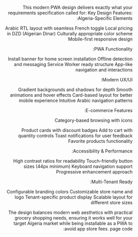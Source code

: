 This modern PWA design delivers exactly what your requirements specification called for:
Key Design Features:
Algeria-Specific Elements:

Arabic RTL layout with seamless French toggle
Local pricing in DZD (Algerian Dinar)
Culturally appropriate color scheme
Mobile-first responsive design

PWA Functionality:

Install banner for home screen installation
Offline detection and messaging
Service Worker ready structure
App-like navigation and interactions

Modern UX/UI:

Gradient backgrounds and shadows for depth
Smooth animations and hover effects
Card-based layout for better mobile experience
Intuitive Arabic navigation patterns

E-commerce Features:

Category-based browsing with icons

Product cards with discount badges
Add to cart with quantity controls
Toast notifications for user feedback
Favorite products functionality

Accessibility & Performance:

High contrast ratios for readability
Touch-friendly button sizes (44px minimum)
Keyboard navigation support
Progressive enhancement approach

Multi-Tenant Ready:

Configurable branding colors
Customizable store name and logo
Tenant-specific product display
Scalable layout for different store sizes

The design balances modern web aesthetics with practical grocery shopping needs, ensuring it works well for your target Algeria market while being installable as a PWA to avoid app store fees.
page code:


<!DOCTYPE html>
<html lang="ar" dir="rtl">
<head>
    <meta charset="UTF-8">
    <meta name="viewport" content="width=device-width, initial-scale=1.0">
    <title>سوبرماركت الجزائر - Supermarché Algérie</title>
    <link href="https://cdnjs.cloudflare.com/ajax/libs/font-awesome/6.4.0/css/all.min.css" rel="stylesheet">
    <style>
        * {
            margin: 0;
            padding: 0;
            box-sizing: border-box;
        }

        body {
            font-family: 'Segoe UI', Tahoma, Geneva, Verdana, sans-serif;
            background: linear-gradient(135deg, #f5f7fa 0%, #c3cfe2 100%);
            color: #333;
            line-height: 1.6;
        }

        /* Header */
        .header {
            background: linear-gradient(135deg, #667eea 0%, #764ba2 100%);
            color: white;
            padding: 1rem 0;
            box-shadow: 0 4px 20px rgba(0,0,0,0.1);
            position: sticky;
            top: 0;
            z-index: 100;
        }

        .container {
            max-width: 1200px;
            margin: 0 auto;
            padding: 0 1rem;
        }

        .header-content {
            display: flex;
            justify-content: space-between;
            align-items: center;
            gap: 1rem;
        }

        .logo {
            display: flex;
            align-items: center;
            gap: 0.5rem;
            font-size: 1.5rem;
            font-weight: bold;
        }

        .search-bar {
            flex: 1;
            max-width: 500px;
            position: relative;
        }

        .search-input {
            width: 100%;
            padding: 0.75rem 3rem 0.75rem 1rem;
            border: none;
            border-radius: 25px;
            font-size: 1rem;
            outline: none;
            box-shadow: 0 2px 10px rgba(0,0,0,0.1);
        }

        .search-btn {
            position: absolute;
            left: 10px;
            top: 50%;
            transform: translateY(-50%);
            background: linear-gradient(135deg, #10B981, #059669);
            color: white;
            border: none;
            border-radius: 50%;
            width: 35px;
            height: 35px;
            cursor: pointer;
            transition: all 0.3s ease;
        }

        .search-btn:hover {
            transform: translateY(-50%) scale(1.1);
        }

        .header-actions {
            display: flex;
            align-items: center;
            gap: 1rem;
        }

        .lang-toggle {
            background: rgba(255,255,255,0.2);
            border: none;
            color: white;
            padding: 0.5rem 1rem;
            border-radius: 20px;
            cursor: pointer;
            transition: all 0.3s ease;
        }

        .lang-toggle:hover {
            background: rgba(255,255,255,0.3);
        }

        .cart-btn {
            position: relative;
            background: linear-gradient(135deg, #10B981, #059669);
            border: none;
            color: white;
            padding: 0.75rem 1rem;
            border-radius: 25px;
            cursor: pointer;
            transition: all 0.3s ease;
            display: flex;
            align-items: center;
            gap: 0.5rem;
        }

        .cart-btn:hover {
            transform: translateY(-2px);
            box-shadow: 0 5px 15px rgba(16, 185, 129, 0.4);
        }

        .cart-badge {
            position: absolute;
            top: -5px;
            right: -5px;
            background: #EF4444;
            color: white;
            border-radius: 50%;
            width: 20px;
            height: 20px;
            font-size: 0.75rem;
            display: flex;
            align-items: center;
            justify-content: center;
        }

        /* Categories */
        .categories {
            background: white;
            padding: 1rem 0;
            box-shadow: 0 2px 10px rgba(0,0,0,0.05);
        }

        .categories-scroll {
            display: flex;
            gap: 1rem;
            overflow-x: auto;
            padding-bottom: 0.5rem;
        }

        .category-item {
            flex-shrink: 0;
            display: flex;
            flex-direction: column;
            align-items: center;
            gap: 0.5rem;
            padding: 1rem;
            border-radius: 15px;
            transition: all 0.3s ease;
            cursor: pointer;
            min-width: 100px;
        }

        .category-item:hover {
            background: linear-gradient(135deg, #F3F4F6, #E5E7EB);
            transform: translateY(-5px);
        }

        .category-icon {
            width: 50px;
            height: 50px;
            border-radius: 50%;
            display: flex;
            align-items: center;
            justify-content: center;
            font-size: 1.5rem;
            background: linear-gradient(135deg, #10B981, #059669);
            color: white;
            box-shadow: 0 4px 15px rgba(16, 185, 129, 0.3);
        }

        .category-name {
            font-size: 0.9rem;
            font-weight: 500;
            text-align: center;
        }

        /* Main Content */
        .main-content {
            padding: 2rem 0;
        }

        .section-title {
            font-size: 1.8rem;
            font-weight: bold;
            margin-bottom: 1.5rem;
            color: #1F2937;
            position: relative;
        }

        .section-title::after {
            content: '';
            position: absolute;
            bottom: -5px;
            right: 0;
            width: 50px;
            height: 3px;
            background: linear-gradient(135deg, #10B981, #059669);
            border-radius: 2px;
        }

        /* Product Grid */
        .products-grid {
            display: grid;
            grid-template-columns: repeat(auto-fill, minmax(280px, 1fr));
            gap: 1.5rem;
            margin-bottom: 3rem;
        }

        .product-card {
            background: white;
            border-radius: 20px;
            overflow: hidden;
            box-shadow: 0 10px 30px rgba(0,0,0,0.1);
            transition: all 0.3s ease;
            position: relative;
        }

        .product-card:hover {
            transform: translateY(-10px);
            box-shadow: 0 20px 40px rgba(0,0,0,0.15);
        }

        .product-image {
            position: relative;
            height: 200px;
            background: linear-gradient(45deg, #f0f0f0, #e0e0e0);
            display: flex;
            align-items: center;
            justify-content: center;
            overflow: hidden;
        }

        .product-image img {
            width: 100%;
            height: 100%;
            object-fit: cover;
            transition: all 0.3s ease;
        }

        .product-card:hover .product-image img {
            transform: scale(1.1);
        }

        .discount-badge {
            position: absolute;
            top: 10px;
            left: 10px;
            background: linear-gradient(135deg, #EF4444, #DC2626);
            color: white;
            padding: 0.3rem 0.8rem;
            border-radius: 15px;
            font-size: 0.8rem;
            font-weight: bold;
        }

        .favorite-btn {
            position: absolute;
            top: 10px;
            right: 10px;
            background: rgba(255,255,255,0.9);
            border: none;
            border-radius: 50%;
            width: 35px;
            height: 35px;
            display: flex;
            align-items: center;
            justify-content: center;
            cursor: pointer;
            transition: all 0.3s ease;
        }

        .favorite-btn:hover {
            background: #EF4444;
            color: white;
            transform: scale(1.1);
        }

        .product-info {
            padding: 1.5rem;
        }

        .product-title {
            font-size: 1.1rem;
            font-weight: 600;
            margin-bottom: 0.5rem;
            color: #1F2937;
            line-height: 1.4;
        }

        .product-description {
            color: #6B7280;
            font-size: 0.9rem;
            margin-bottom: 1rem;
            line-height: 1.4;
        }

        .product-price {
            display: flex;
            align-items: center;
            gap: 0.5rem;
            margin-bottom: 1rem;
        }

        .current-price {
            font-size: 1.3rem;
            font-weight: bold;
            color: #10B981;
        }

        .original-price {
            font-size: 0.9rem;
            color: #9CA3AF;
            text-decoration: line-through;
        }

        .add-to-cart {
            width: 100%;
            background: linear-gradient(135deg, #10B981, #059669);
            color: white;
            border: none;
            padding: 0.75rem;
            border-radius: 15px;
            font-weight: 600;
            cursor: pointer;
            transition: all 0.3s ease;
            display: flex;
            align-items: center;
            justify-content: center;
            gap: 0.5rem;
        }

        .add-to-cart:hover {
            transform: translateY(-2px);
            box-shadow: 0 5px 15px rgba(16, 185, 129, 0.4);
        }

        .quantity-control {
            display: flex;
            align-items: center;
            justify-content: space-between;
            background: #F3F4F6;
            border-radius: 15px;
            padding: 0.5rem;
        }

        .quantity-btn {
            background: linear-gradient(135deg, #10B981, #059669);
            color: white;
            border: none;
            border-radius: 50%;
            width: 30px;
            height: 30px;
            display: flex;
            align-items: center;
            justify-content: center;
            cursor: pointer;
            transition: all 0.3s ease;
        }

        .quantity-btn:hover {
            transform: scale(1.1);
        }

        .quantity-value {
            font-weight: 600;
            font-size: 1.1rem;
        }

        /* Quick Actions */
        .quick-actions {
            background: white;
            border-radius: 20px;
            padding: 2rem;
            margin: 2rem 0;
            box-shadow: 0 10px 30px rgba(0,0,0,0.1);
        }

        .actions-grid {
            display: grid;
            grid-template-columns: repeat(auto-fit, minmax(200px, 1fr));
            gap: 1rem;
        }

        .action-item {
            display: flex;
            align-items: center;
            gap: 1rem;
            padding: 1rem;
            border-radius: 15px;
            transition: all 0.3s ease;
            cursor: pointer;
            background: linear-gradient(135deg, #F9FAFB, #F3F4F6);
        }

        .action-item:hover {
            background: linear-gradient(135deg, #10B981, #059669);
            color: white;
            transform: translateY(-5px);
        }

        .action-icon {
            width: 50px;
            height: 50px;
            border-radius: 50%;
            display: flex;
            align-items: center;
            justify-content: center;
            font-size: 1.5rem;
            background: linear-gradient(135deg, #10B981, #059669);
            color: white;
        }

        .action-item:hover .action-icon {
            background: rgba(255,255,255,0.2);
        }

        /* Footer */
        .footer {
            background: #1F2937;
            color: white;
            padding: 3rem 0 1rem;
            margin-top: 3rem;
        }

        .footer-content {
            display: grid;
            grid-template-columns: repeat(auto-fit, minmax(250px, 1fr));
            gap: 2rem;
            margin-bottom: 2rem;
        }

        .footer-section h3 {
            margin-bottom: 1rem;
            color: #10B981;
        }

        .footer-section ul {
            list-style: none;
        }

        .footer-section li {
            margin-bottom: 0.5rem;
        }

        .footer-section a {
            color: #D1D5DB;
            text-decoration: none;
            transition: all 0.3s ease;
        }

        .footer-section a:hover {
            color: #10B981;
        }

        .footer-bottom {
            border-top: 1px solid #374151;
            padding-top: 1rem;
            text-align: center;
            color: #9CA3AF;
        }

        /* Mobile Optimizations */
        @media (max-width: 768px) {
            .header-content {
                flex-direction: column;
                gap: 1rem;
            }

            .search-bar {
                order: 3;
                width: 100%;
            }

            .products-grid {
                grid-template-columns: repeat(auto-fill, minmax(250px, 1fr));
                gap: 1rem;
            }

            .categories-scroll {
                gap: 0.5rem;
            }

            .category-item {
                min-width: 80px;
                padding: 0.5rem;
            }

            .category-icon {
                width: 40px;
                height: 40px;
                font-size: 1.2rem;
            }

            .actions-grid {
                grid-template-columns: 1fr;
            }
        }

        /* PWA Install Banner */
        .install-banner {
            background: linear-gradient(135deg, #667eea 0%, #764ba2 100%);
            color: white;
            padding: 1rem;
            border-radius: 15px;
            margin: 1rem 0;
            display: flex;
            align-items: center;
            justify-content: space-between;
            box-shadow: 0 10px 30px rgba(0,0,0,0.1);
        }

        .install-text {
            flex: 1;
        }

        .install-btn {
            background: rgba(255,255,255,0.2);
            color: white;
            border: none;
            padding: 0.75rem 1.5rem;
            border-radius: 10px;
            cursor: pointer;
            font-weight: 600;
            transition: all 0.3s ease;
        }

        .install-btn:hover {
            background: rgba(255,255,255,0.3);
            transform: translateY(-2px);
        }

        /* Animation Classes */
        .fade-in {
            animation: fadeIn 0.6s ease-in;
        }

        @keyframes fadeIn {
            from { opacity: 0; transform: translateY(20px); }
            to { opacity: 1; transform: translateY(0); }
        }

        .bounce {
            animation: bounce 2s infinite;
        }

        @keyframes bounce {
            0%, 20%, 50%, 80%, 100% { transform: translateY(0); }
            40% { transform: translateY(-10px); }
            60% { transform: translateY(-5px); }
        }

        /* Offline Indicator */
        .offline-banner {
            background: #F59E0B;
            color: white;
            padding: 0.5rem;
            text-align: center;
            font-weight: 600;
            display: none;
        }

        .offline-banner.show {
            display: block;
        }
    </style>
</head>
<body>
    <!-- Offline Banner -->
    <div class="offline-banner" id="offlineBanner">
        <i class="fas fa-wifi-slash"></i> أنت في وضع عدم الاتصال - بعض الميزات قد لا تعمل
    </div>

    <!-- Header -->
    <header class="header">
        <div class="container">
            <div class="header-content">
                <div class="logo">
                    <i class="fas fa-shopping-basket"></i>
                    <span>سوبرماركت الجزائر</span>
                </div>
                
                <div class="search-bar">
                    <input type="text" class="search-input" placeholder="ابحث عن منتجات...">
                    <button class="search-btn">
                        <i class="fas fa-search"></i>
                    </button>
                </div>
                
                <div class="header-actions">
                    <button class="lang-toggle" onclick="toggleLanguage()">
                        <i class="fas fa-globe"></i> FR
                    </button>
                    
                    <button class="cart-btn" onclick="toggleCart()">
                        <i class="fas fa-shopping-cart"></i>
                        <span>السلة</span>
                        <span class="cart-badge">3</span>
                    </button>
                </div>
            </div>
        </div>
    </header>

    <!-- PWA Install Banner -->
    <div class="container">
        <div class="install-banner" id="installBanner" style="display: none;">
            <div class="install-text">
                <strong>قم بتثبيت التطبيق!</strong><br>
                احصل على تجربة أفضل مع تطبيقنا المحمول
            </div>
            <button class="install-btn" onclick="installPWA()">
                <i class="fas fa-download"></i> تثبيت
            </button>
        </div>
    </div>

    <!-- Categories -->
    <section class="categories">
        <div class="container">
            <div class="categories-scroll">
                <div class="category-item" onclick="filterByCategory('fruits')">
                    <div class="category-icon">
                        <i class="fas fa-apple-alt"></i>
                    </div>
                    <div class="category-name">فواكه وخضروات</div>
                </div>
                
                <div class="category-item" onclick="filterByCategory('dairy')">
                    <div class="category-icon">
                        <i class="fas fa-cheese"></i>
                    </div>
                    <div class="category-name">ألبان وأجبان</div>
                </div>
                
                <div class="category-item" onclick="filterByCategory('meat')">
                    <div class="category-icon">
                        <i class="fas fa-drumstick-bite"></i>
                    </div>
                    <div class="category-name">لحوم ودجاج</div>
                </div>
                
                <div class="category-item" onclick="filterByCategory('bakery')">
                    <div class="category-icon">
                        <i class="fas fa-bread-slice"></i>
                    </div>
                    <div class="category-name">مخبوزات</div>
                </div>
                
                <div class="category-item" onclick="filterByCategory('beverages')">
                    <div class="category-icon">
                        <i class="fas fa-coffee"></i>
                    </div>
                    <div class="category-name">مشروبات</div>
                </div>
                
                <div class="category-item" onclick="filterByCategory('snacks')">
                    <div class="category-icon">
                        <i class="fas fa-cookie-bite"></i>
                    </div>
                    <div class="category-name">وجبات خفيفة</div>
                </div>
                
                <div class="category-item" onclick="filterByCategory('cleaning')">
                    <div class="category-icon">
                        <i class="fas fa-spray-can"></i>
                    </div>
                    <div class="category-name">مواد تنظيف</div>
                </div>
            </div>
        </div>
    </section>

    <!-- Main Content -->
    <main class="main-content">
        <div class="container">
            <!-- Featured Products -->
            <section class="fade-in">
                <h2 class="section-title">المنتجات المميزة</h2>
                <div class="products-grid" id="productsGrid">
                    <!-- Product 1 -->
                    <div class="product-card">
                        <div class="product-image">
                            <div class="discount-badge">خصم 15%</div>
                            <button class="favorite-btn">
                                <i class="far fa-heart"></i>
                            </button>
                            <div style="background: linear-gradient(45deg, #FFE4E1, #FFA07A); width: 100%; height: 100%; display: flex; align-items: center; justify-content: center; font-size: 3rem;">
                                🍎
                            </div>
                        </div>
                        <div class="product-info">
                            <h3 class="product-title">تفاح أحمر طازج</h3>
                            <p class="product-description">تفاح أحمر طبيعي عضوي من المزارع المحلية</p>
                            <div class="product-price">
                                <span class="current-price">320 د.ج</span>
                                <span class="original-price">380 د.ج</span>
                            </div>
                            <button class="add-to-cart" onclick="addToCart(1)">
                                <i class="fas fa-plus"></i>
                                أضف للسلة
                            </button>
                        </div>
                    </div>

                    <!-- Product 2 -->
                    <div class="product-card">
                        <div class="product-image">
                            <button class="favorite-btn">
                                <i class="far fa-heart"></i>
                            </button>
                            <div style="background: linear-gradient(45deg, #F0F8FF, #E6F3FF); width: 100%; height: 100%; display: flex; align-items: center; justify-content: center; font-size: 3rem;">
                                🥛
                            </div>
                        </div>
                        <div class="product-info">
                            <h3 class="product-title">حليب طازج كامل الدسم</h3>
                            <p class="product-description">حليب طبيعي 100% من أبقار محلية - 1 لتر</p>
                            <div class="product-price">
                                <span class="current-price">180 د.ج</span>
                            </div>
                            <div class="quantity-control" style="display: none;" id="quantity-2">
                                <button class="quantity-btn" onclick="decreaseQuantity(2)">
                                    <i class="fas fa-minus"></i>
                                </button>
                                <span class="quantity-value" id="qty-2">1</span>
                                <button class="quantity-btn" onclick="increaseQuantity(2)">
                                    <i class="fas fa-plus"></i>
                                </button>
                            </div>
                            <button class="add-to-cart" onclick="addToCart(2)" id="addBtn-2">
                                <i class="fas fa-plus"></i>
                                أضف للسلة
                            </button>
                        </div>
                    </div>

                    <!-- Product 3 -->
                    <div class="product-card">
                        <div class="product-image">
                            <div class="discount-badge">خصم 25%</div>
                            <button class="favorite-btn">
                                <i class="far fa-heart"></i>
                            </button>
                            <div style="background: linear-gradient(45deg, #FFF8DC, #F0E68C); width: 100%; height: 100%; display: flex; align-items: center; justify-content: center; font-size: 3rem;">
                                🍞
                            </div>
                        </div>
                        <div class="product-info">
                            <h3 class="product-title">خبز طازج محلي</h3>
                            <p class="product-description">خبز طازج مخبوز يومياً بأجود أنواع الدقيق</p>
                            <div class="product-price">
                                <span class="current-price">45 د.ج</span>
                                <span class="original-price">60 د.ج</span>
                            </div>
                            <button class="add-to-cart" onclick="addToCart(3)">
                                <i class="fas fa-plus"></i>
                                أضف للسلة
                            </button>
                        </div>
                    </div>

                    <!-- Product 4 -->
                    <div class="product-card">
                        <div class="product-image">
                            <button class="favorite-btn">
                                <i class="far fa-heart"></i>
                            </button>
                            <div style="background: linear-gradient(45deg, #FFE4B5, #DEB887); width: 100%; height: 100%; display: flex; align-items: center; justify-content: center; font-size: 3rem;">
                                🍗
                            </div>
                        </div>
                        <div class="product-info">
                            <h3 class="product-title">دجاج طازج محلي</h3>
                            <p class="product-description">دجاج طازج من مزارع محلية - 1 كيلو</p>
                            <div class="product-price">
                                <span class="current-price">850 د.ج</span>
                            </div>
                            <button class="add-to-cart" onclick="addToCart(4)">
                                <i class="fas fa-plus"></i>
                                أضف للسلة
                            </button>
                        </div>
                    </div>

                    <!-- Product 5 -->
                    <div class="product-card">
                        <div class="product-image">
                            <div class="discount-badge">جديد</div>
                            <button class="favorite-btn">
                                <i class="far fa-heart"></i>
                            </button>
                            <div style="background: linear-gradient(45deg, #E0FFE0, #C0FFC0); width: 100%; height: 100%; display: flex; align-items: center; justify-content: center; font-size: 3rem;">
                                🥬
                            </div>
                        </div>
                        <div class="product-info">
                            <h3 class="product-title">خس طازج عضوي</h3>
                            <p class="product-description">خس طازج عضوي من الحدائق المحلية</p>
                            <div class="product-price">
                                <span class="current-price">120 د.ج</span>
                            </div>
                            <button class="add-to-cart" onclick="addToCart(5)">
                                <i class="fas fa-plus"></i>
                                أضف للسلة
                            </button>
                        </div>
                    </div>

                    <!-- Product 6 -->
                    <div class="product-card">
                        <div class="product-image">
                            <button class="favorite-btn">
                                <i class="far fa-heart"></i>
                            </button>
                            <div style="background: linear-gradient(45deg, #FFE4E1, #FFC0CB); width: 100%; height: 100%; display: flex; align-items: center; justify-content: center; font-size: 3rem;">
                                🧀
                            </div>
                        </div>
                        <div class="product-info">
                            <h3 class="product-title">جبن كامامبير فرنسي</h3>
                            <p class="product-description">جبن كامامبير أصلي مستورد من فرنسا</p>
                            <div class="product-price">
                                <span class="current-price">1200 د.ج</span>
                            </div>
                            <button class="add-to-cart" onclick="addToCart(6)">
                                <i class="fas fa-plus"></i>
                                أضف للسلة
                            </button>
                        </div>
                    </div>
                </div>
            </section>

            <!-- Quick Actions -->
            <section class="quick-actions fade-in">
                <h2 class="section-title">خدمات سريعة</h2>
                <div class="actions-grid">
                    <div class="action-item" onclick="showDeliveryInfo()">
                        <div class="action-icon">
                            <i class="fas fa-truck"></i>
                        </div>
                        <div>
                            <h4>توصيل سريع</h4>
                            <p>توصيل مجاني للطلبات أكثر من 1000 د.ج</p>
                        </div>
                    </div>
                    
                    <div class="action-item" onclick="showOffers()">
                        <div class="action-icon">
                            <i class="fas fa-tags"></i>
                        </div>
                        <div>
                            <h4>عروض اليوم</h4>
                            <p>خصومات حصرية وعروض محدودة</p>
                        </div>
                    </div>
                    
                    <div class="action-item" onclick="showOrders()">
                        <div class="action-icon">
                            <i class="fas fa-receipt"></i>
                        </div>
                        <div>
                            <h4>طلباتي</h4>
                            <p>تتبع حالة طلباتك السابقة</p>
                        </div>
                    </div>
                    
                    <div class="action-item" onclick="showSupport()">
                        <div class="action-icon">
                            <i class="fas fa-headset"></i>
                        </div>
                        <div>
                            <h4>خدمة العملاء</h4>
                            <p>نحن هنا لمساعدتك على مدار الساعة</p>
                        </div>
                    </div>
                </div>
            </section>
        </div>
    </main>

    <!-- Footer -->
    <footer class="footer">
        <div class="container">
            <div class="footer-content">
                <div class="footer-section">
                    <h3>عن سوبرماركت الجزائر</h3>
                    <p>نحن نقدم أجود المنتجات الطازجة والمحلية مع خدمة توصيل سريعة وموثوقة في جميع أنحاء الجزائر.</p>
                    <div style="margin-top: 1rem;">
                        <a href="#" style="margin-left: 1rem;"><i class="fab fa-facebook"></i></a>
                        <a href="#" style="margin-left: 1rem;"><i class="fab fa-instagram"></i></a>
                        <a href="#" style="margin-left: 1rem;"><i class="fab fa-twitter"></i></a>
                        <a href="#"><i class="fab fa-youtube"></i></a>
                    </div>
                </div>
                
                <div class="footer-section">
                    <h3>روابط سريعة</h3>
                    <ul>
                        <li><a href="#">الصفحة الرئيسية</a></li>
                        <li><a href="#">عن الشركة</a></li>
                        <li><a href="#">العروض</a></li>
                        <li><a href="#">المدونة</a></li>
                        <li><a href="#">اتصل بنا</a></li>
                    </ul>
                </div>
                
                <div class="footer-section">
                    <h3>خدمة العملاء</h3>
                    <ul>
                        <li><a href="#">مركز المساعدة</a></li>
                        <li><a href="#">سياسة الإرجاع</a></li>
                        <li><a href="#">طرق الدفع</a></li>
                        <li><a href="#">الشحن والتوصيل</a></li>
                        <li><a href="#">الأسئلة الشائعة</a></li>
                    </ul>
                </div>
                
                <div class="footer-section">
                    <h3>معلومات التواصل</h3>
                    <div style="display: flex; align-items: center; margin-bottom: 0.5rem;">
                        <i class="fas fa-phone" style="margin-left: 0.5rem; color: #10B981;"></i>
                        <span>+213 555 123 456</span>
                    </div>
                    <div style="display: flex; align-items: center; margin-bottom: 0.5rem;">
                        <i class="fas fa-envelope" style="margin-left: 0.5rem; color: #10B981;"></i>
                        <span>info@supermarket-dz.com</span>
                    </div>
                    <div style="display: flex; align-items: center;">
                        <i class="fas fa-map-marker-alt" style="margin-left: 0.5rem; color: #10B981;"></i>
                        <span>الجزائر العاصمة، الجزائر</span>
                    </div>
                </div>
            </div>
            
            <div class="footer-bottom">
                <p>&copy; 2024 سوبرماركت الجزائر. جميع الحقوق محفوظة. | <a href="#" style="color: #10B981;">شروط الاستخدام</a> | <a href="#" style="color: #10B981;">سياسة الخصوصية</a></p>
            </div>
        </div>
    </footer>

    <script>
        // PWA functionality
        let deferredPrompt;
        
        window.addEventListener('beforeinstallprompt', (e) => {
            e.preventDefault();
            deferredPrompt = e;
            document.getElementById('installBanner').style.display = 'flex';
        });

        function installPWA() {
            if (deferredPrompt) {
                deferredPrompt.prompt();
                deferredPrompt.userChoice.then((choiceResult) => {
                    if (choiceResult.outcome === 'accepted') {
                        document.getElementById('installBanner').style.display = 'none';
                    }
                    deferredPrompt = null;
                });
            }
        }

        // Offline detection
        window.addEventListener('online', () => {
            document.getElementById('offlineBanner').classList.remove('show');
        });

        window.addEventListener('offline', () => {
            document.getElementById('offlineBanner').classList.add('show');
        });

        // Shopping cart functionality
        let cartItems = [];
        let cartCount = 0;

        function addToCart(productId) {
            cartItems.push(productId);
            cartCount++;
            updateCartBadge();
            
            // Show quantity controls for this product
            const quantityControl = document.getElementById(`quantity-${productId}`);
            const addButton = document.getElementById(`addBtn-${productId}`);
            
            if (quantityControl && addButton) {
                quantityControl.style.display = 'flex';
                addButton.style.display = 'none';
            }
            
            // Show success animation
            showToast('تم إضافة المنتج للسلة!', 'success');
        }

        function updateCartBadge() {
            document.querySelector('.cart-badge').textContent = cartCount;
            if (cartCount > 0) {
                document.querySelector('.cart-badge').style.display = 'flex';
            }
        }

        function increaseQuantity(productId) {
            const qtyElement = document.getElementById(`qty-${productId}`);
            let currentQty = parseInt(qtyElement.textContent);
            qtyElement.textContent = currentQty + 1;
            cartCount++;
            updateCartBadge();
        }

        function decreaseQuantity(productId) {
            const qtyElement = document.getElementById(`qty-${productId}`);
            let currentQty = parseInt(qtyElement.textContent);
            
            if (currentQty > 1) {
                qtyElement.textContent = currentQty - 1;
                cartCount--;
                updateCartBadge();
            } else {
                // Remove from cart
                const quantityControl = document.getElementById(`quantity-${productId}`);
                const addButton = document.getElementById(`addBtn-${productId}`);
                
                if (quantityControl && addButton) {
                    quantityControl.style.display = 'none';
                    addButton.style.display = 'flex';
                }
                
                cartCount--;
                updateCartBadge();
            }
        }

        // Language toggle
        function toggleLanguage() {
            const currentLang = document.documentElement.lang;
            if (currentLang === 'ar') {
                // Switch to French
                document.documentElement.lang = 'fr';
                document.documentElement.dir = 'ltr';
                document.querySelector('.lang-toggle').innerHTML = '<i class="fas fa-globe"></i> AR';
                // Update content to French (simplified for demo)
                document.querySelector('.logo span').textContent = 'Supermarché Algérie';
                document.querySelector('.search-input').placeholder = 'Rechercher des produits...';
            } else {
                // Switch to Arabic
                document.documentElement.lang = 'ar';
                document.documentElement.dir = 'rtl';
                document.querySelector('.lang-toggle').innerHTML = '<i class="fas fa-globe"></i> FR';
                document.querySelector('.logo span').textContent = 'سوبرماركت الجزائر';
                document.querySelector('.search-input').placeholder = 'ابحث عن منتجات...';
            }
        }

        // Filter by category
        function filterByCategory(category) {
            // Add active class to selected category
            document.querySelectorAll('.category-item').forEach(item => {
                item.classList.remove('active');
            });
            event.target.closest('.category-item').classList.add('active');
            
            // Filter products (simplified for demo)
            showToast(`تم تحديد فئة: ${category}`, 'info');
        }

        // Toast notifications
        function showToast(message, type = 'info') {
            const toast = document.createElement('div');
            toast.style.cssText = `
                position: fixed;
                top: 20px;
                right: 20px;
                background: ${type === 'success' ? '#10B981' : type === 'error' ? '#EF4444' : '#3B82F6'};
                color: white;
                padding: 1rem 1.5rem;
                border-radius: 10px;
                box-shadow: 0 10px 30px rgba(0,0,0,0.2);
                z-index: 1000;
                animation: slideIn 0.3s ease-out;
                max-width: 300px;
            `;
            toast.textContent = message;
            
            // Add slide-in animation
            const style = document.createElement('style');
            style.textContent = `
                @keyframes slideIn {
                    from { transform: translateX(100%); opacity: 0; }
                    to { transform: translateX(0); opacity: 1; }
                }
            `;
            document.head.appendChild(style);
            
            document.body.appendChild(toast);
            
            setTimeout(() => {
                toast.style.animation = 'slideIn 0.3s ease-out reverse';
                setTimeout(() => {
                    document.body.removeChild(toast);
                    document.head.removeChild(style);
                }, 300);
            }, 3000);
        }

        // Quick action handlers
        function showDeliveryInfo() {
            showToast('معلومات التوصيل: توصيل مجاني للطلبات أكثر من 1000 د.ج', 'info');
        }

        function showOffers() {
            showToast('تحقق من العروض الخاصة في قسم العروض!', 'info');
        }

        function showOrders() {
            showToast('سيتم فتح صفحة طلباتي...', 'info');
        }

        function showSupport() {
            showToast('يمكنك التواصل معنا على: +213 555 123 456', 'info');
        }

        function toggleCart() {
            showToast('سيتم فتح سلة التسوق...', 'info');
        }

        // Search functionality
        document.querySelector('.search-input').addEventListener('keypress', function(e) {
            if (e.key === 'Enter') {
                const searchTerm = this.value;
                if (searchTerm.trim()) {
                    showToast(`البحث عن: ${searchTerm}`, 'info');
                }
            }
        });

        document.querySelector('.search-btn').addEventListener('click', function() {
            const searchTerm = document.querySelector('.search-input').value;
            if (searchTerm.trim()) {
                showToast(`البحث عن: ${searchTerm}`, 'info');
            }
        });

        // Favorite button functionality
        document.querySelectorAll('.favorite-btn').forEach(btn => {
            btn.addEventListener('click', function() {
                const icon = this.querySelector('i');
                if (icon.classList.contains('far')) {
                    icon.classList.remove('far');
                    icon.classList.add('fas');
                    this.style.color = '#EF4444';
                    showToast('تم إضافة المنتج للمفضلة!', 'success');
                } else {
                    icon.classList.remove('fas');
                    icon.classList.add('far');
                    this.style.color = '';
                    showToast('تم إزالة المنتج من المفضلة', 'info');
                }
            });
        });

        // Service Worker registration for PWA
        if ('serviceWorker' in navigator) {
            window.addEventListener('load', () => {
                navigator.serviceWorker.register('/sw.js')
                    .then((registration) => {
                        console.log('SW registered: ', registration);
                    })
                    .catch((registrationError) => {
                        console.log('SW registration failed: ', registrationError);
                    });
            });
        }

        // Add smooth scrolling
        document.querySelectorAll('a[href^="#"]').forEach(anchor => {
            anchor.addEventListener('click', function (e) {
                e.preventDefault();
                document.querySelector(this.getAttribute('href')).scrollIntoView({
                    behavior: 'smooth'
                });
            });
        });

        // Add intersection observer for animations
        const observeElements = document.querySelectorAll('.fade-in');
        const observer = new IntersectionObserver((entries) => {
            entries.forEach(entry => {
                if (entry.isIntersecting) {
                    entry.target.style.opacity = '1';
                    entry.target.style.transform = 'translateY(0)';
                }
            });
        });

        observeElements.forEach(el => {
            el.style.opacity = '0';
            el.style.transform = 'translateY(20px)';
            el.style.transition = 'opacity 0.6s ease, transform 0.6s ease';
            observer.observe(el);
        });

        // Initialize cart count
        updateCartBadge();
    </script>
</body>
</html>